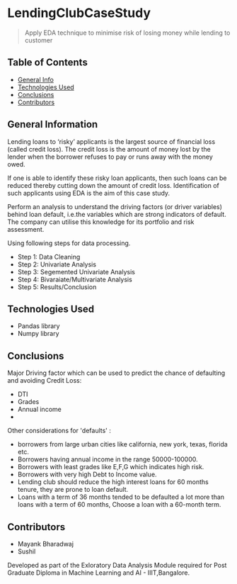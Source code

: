 # LendingClubCaseStudy
> Apply EDA technique to minimise risk of losing money while lending to customer

## Table of Contents
* [General Info](#general-information)
* [Technologies Used](#technologies-used)
* [Conclusions](#conclusions)
* [Contributors](#Contributors)

<!-- You can include any other section that is pertinent to your problem -->

## General Information

Lending loans to ‘risky’ applicants is the largest source of financial loss (called credit loss). The credit loss is the amount of money lost by the lender when the borrower refuses to pay or runs away with the money owed.  

If one is able to identify these risky loan applicants, then such loans can be reduced thereby cutting down the amount of credit loss. Identification of such applicants using EDA is the aim of this case study. 

Perform an analysis to understand the driving factors (or driver variables) behind loan default, i.e.the variables which are strong indicators of default. The company can utilise this knowledge for its portfolio and risk assessment.

Using following steps for data processing.

- Step 1: Data Cleaning
- Step 2: Univariate Analysis
- Step 3: Segemented Univariate Analysis
- Step 4: Bivaraiate/Multivariate Analysis
- Step 5: Results/Conclusion


## Technologies Used
- Pandas library
- Numpy library 

## Conclusions

Major Driving factor which can be used to predict the chance of defaulting and avoiding Credit Loss:
 - DTI
 - Grades
 - Annual income
 - 
Other considerations for 'defaults' :
 - borrowers from large urban cities like california, new york, texas, florida etc.
 - Borrowers having annual income in the range 50000-100000.
 - Borrowers with least grades like E,F,G which indicates high risk.
 - Borrowers with very high Debt to Income value.
 - Lending club should reduce the high interest loans for 60 months tenure, they are prone to loan default.
 - Loans with a term of 36 months tended to be defaulted a lot more than loans with a term of 60 months, Choose a loan with a 60-month term.

## Contributors
- Mayank Bharadwaj
- Sushil

Developed as part of the Exloratory Data Analysis Module required for Post Graduate Diploma in Machine Learning and AI - IIIT,Bangalore.


<!-- Optional -->
<!-- ## License -->
<!-- This project is open source and available under the [... License](). -->